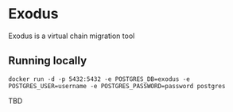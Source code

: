 # Exodus

Exodus is a virtual chain migration tool

## Running locally

```
docker run -d -p 5432:5432 -e POSTGRES_DB=exodus -e POSTGRES_USER=username -e POSTGRES_PASSWORD=password postgres
```

TBD